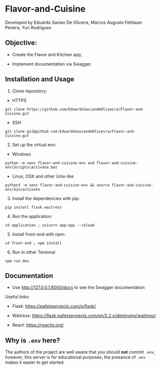 # Flavor-and-Cuisine
Developed by Eduardo Savian De Oliveira, Marcos Augusto Fehlauer Pereira, Yuri Rodrigues

## Objective:
- Create the Flavor and Kitchen app;

- Implement documentation via Swagger.

## Installation and Usage
1. Clone repository:

* HTTPS
```
git clone https://github.com/EduardoSaviandeOliveira/Flavor-and-Cuisine.git
```

* SSH
```
git clone git@github.com:EduardoSaviandeOliveira/Flavor-and-Cuisine.git
```

2. Set up the virtual env:

* Windows
```
python -m venv flavor-and-cuisine-env and flavor-and-cuisine-env\Scripts\activate.bat
```

* Linux, OSX and other Unix-like
```
python3 -m venv flavor-and-cuisine-env && source flavor-and-cuisine-env/bin/activate
```

3. Install the dependencies with pip:
```
pip install flask waitress
```

4. Run the application:
```
cd application ; uvicorn app:app --reload
```

5. Install front-end with npm:
```
cd front-end ; npm install
```

6. Run in other Terminal
```
npm run dev
```

## Documentation

- Use http://127.0.0.1:8000/docs to see the Swagger documentation

Useful links:

-  Flask: https://palletsprojects.com/p/flask/

- Waitress: https://flask.palletsprojects.com/en/2.2.x/deploying/waitress/

- React: https://reactjs.org/

## Why is `.env` here?

The authors of the project are well aware that you should **not** commit `.env`, however, this server is for educational purposes, the presence of `.env` makes it easier to get started.
